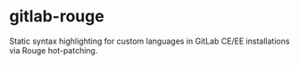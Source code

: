 # gitlab-rouge
Static syntax highlighting for custom languages in GitLab CE/EE installations via Rouge hot-patching.
